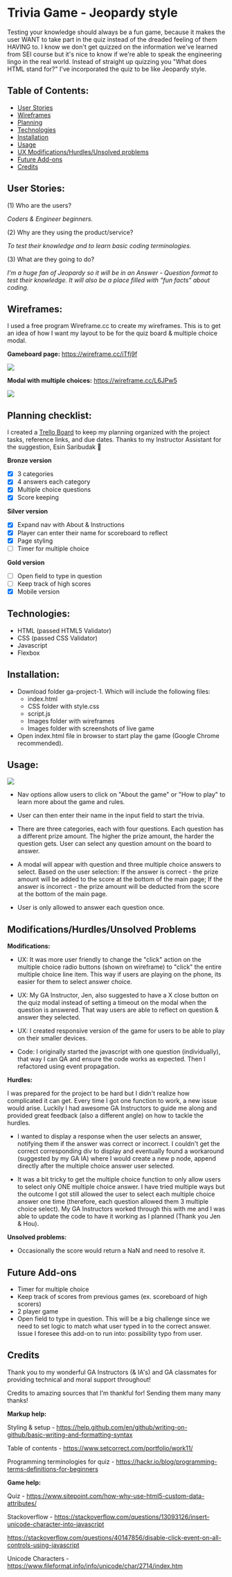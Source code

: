 # Trivia Game - Jeopardy style

Testing your knowledge should always be a fun game, because it makes the user WANT to take part in the quiz instead of the dreaded feeling of them HAVING to. I know we don't get quizzed on the information we've learned from SEI course but it's nice to know if we're able to speak the engineering lingo in the real world. Instead of straight up quizzing you "What does HTML stand for?" I've incorporated the quiz to be like Jeopardy style.

## Table of Contents:
- [User Stories](https://github.com/daisyy125/ga-project-1#user-stories)
- [Wireframes](https://github.com/daisyy125/ga-project-1#wireframes)
- [Planning](https://github.com/daisyy125/ga-project-1#planning-checklist)
- [Technologies](https://github.com/daisyy125/ga-project-1#technologies)
- [Installation](https://github.com/daisyy125/ga-project-1#installation)
- [Usage](https://github.com/daisyy125/ga-project-1#usage)
- [UX Modifications/Hurdles/Unsolved problems](https://github.com/daisyy125/ga-project-1#modificationshurdlesunsolved-problems)
- [Future Add-ons](https://github.com/daisyy125/ga-project-1#future-add-ons)
- [Credits](https://github.com/daisyy125/ga-project-1#credits)


## User Stories:

(1) Who are the users?

*Coders & Engineer beginners.*

(2) Why are they using the product/service?

*To test their knowledge and to learn basic coding terminologies.*

(3) What are they going to do?

*I'm a huge fan of Jeopardy so it will be in an Answer - Question format to test their knowledge. It will also be a place filled with "fun facts" about coding.*

## Wireframes:
I used a free program Wireframe.cc to create my wireframes. This is to get an idea of how I want my layout to be for the quiz board & multiple choice modal.

**Gameboard page:** https://wireframe.cc/iTfj9f

![](https://github.com/daisyy125/ga-project-1/blob/master/images/wireframes/gameboard-mock.png)

**Modal with multiple choices:** https://wireframe.cc/L6JPw5

![](https://github.com/daisyy125/ga-project-1/blob/master/images/wireframes/multiplechoice-mock.png)


## Planning checklist:

I created a [Trello Board](https://trello.com/b/zqiH9Ljg/ga-project-1-trivia-game) to keep my planning organized with the project tasks, reference links, and due dates. Thanks to my Instructor Assistant for the suggestion, Esin Saribudak :purple_heart:

**Bronze version**
- [x] 3 categories
- [x] 4 answers each category
- [x] Multiple choice questions
- [x] Score keeping

**Silver version**
- [x] Expand nav with About & Instructions
- [x] Player can enter their name for scoreboard to reflect
- [x] Page styling
- [ ] Timer for multiple choice

**Gold version**
- [ ] Open field to type in question
- [ ] Keep track of high scores
- [x] Mobile version

## Technologies:
- HTML (passed HTML5 Validator)
- CSS (passed CSS Validator)
- Javascript
- Flexbox

## Installation:
- Download folder ga-project-1. Which will include the following files:
    - index.html
    - CSS folder with style.css
    - script.js
    - Images folder with wireframes
    - Images folder with screenshots of live game
- Open index.html file in browser to start play the game (Google Chrome recommended).

## Usage:

![](https://github.com/daisyy125/ga-project-1/blob/master/images/livegame/live-game.png)

- Nav options allow users to click on "About the game" or "How to play" to learn more about the game and rules.

- User can then enter their name in the input field to start the trivia.

- There are three categories, each with four questions. Each question has a different prize amount. The higher the prize amount, the harder the question gets. User can select any question amount on the board to answer.

- A modal will appear with question and three multiple choice answers to select. Based on the user selection: If the answer is correct - the prize amount will be added to the score at the bottom of the main page; If the answer is incorrect - the prize amount will be deducted from the score at the bottom of the main page.

- User is only allowed to answer each question once.

## Modifications/Hurdles/Unsolved Problems

**Modifications:**
- UX: It was more user friendly to change the "click" action on the multiple choice radio buttons (shown on wireframe) to "click" the entire multiple choice line item. This way if users are playing on the phone, its easier for them to select answer choice. 

- UX: My GA Instructor, Jen, also suggested to have a X close button on the quiz modal instead of setting a timeout on the modal when the question is answered. That way users are able to reflect on question & answer they selected.

- UX: I created responsive version of the game for users to be able to play on their smaller devices.

- Code: I originally started the javascript with one question (individually), that way I can QA and ensure the code works as expected. Then I refactored using event propagation.

**Hurdles:**

I was prepared for the project to be hard but I didn't realize how complicated it can get. Every time I got one function to work, a new issue would arise. Luckily I had awesome GA Instructors to guide me along and provided great feedback (also a different angle) on how to tackle the hurdles.

- I wanted to display a response when the user selects an answer, notifying them if the answer was correct or incorrect. I couldn't get the correct corresponding div to display and eventually found a workaround (suggested by my GA IA) where I would create a new p node, append directly after the multiple choice answer user selected.

- It was a bit tricky to get the multiple choice function to only allow users to select only ONE multiple choice answer. I have tried multiple ways but the outcome I got still allowed the user to select each multiple choice answer one time (therefore, each question allowed them 3 multiple choice select). My GA Instructors worked through this with me and I was able to update the code to have it working as I planned (Thank you Jen & Hou).

**Unsolved problems:**
- Occasionally the score would return a NaN and need to resolve it.

## Future Add-ons
- Timer for multiple choice
- Keep track of scores from previous games (ex. scoreboard of high scorers)
- 2 player game
- Open field to type in question. This will be a big challenge since we need to set logic to match what user typed in to the correct answer. Issue I foresee this add-on to run into: possibility typo from user.


## Credits

Thank you to my wonderful GA Instructors (& IA's) and GA classmates for providing technical and moral support throughout!

Credits to amazing sources that I'm thankful for! Sending them many many thanks!

**Markup help:**

Styling & setup - https://help.github.com/en/github/writing-on-github/basic-writing-and-formatting-syntax

Table of contents - https://www.setcorrect.com/portfolio/work11/

Programming terminologies for quiz - https://hackr.io/blog/programming-terms-definitions-for-beginners

**Game help:**

Quiz - https://www.sitepoint.com/how-why-use-html5-custom-data-attributes/

Stackoverflow - https://stackoverflow.com/questions/13093126/insert-unicode-character-into-javascript

https://stackoverflow.com/questions/40147856/disable-click-event-on-all-controls-using-javascript

Unicode Characters - https://www.fileformat.info/info/unicode/char/2714/index.htm


